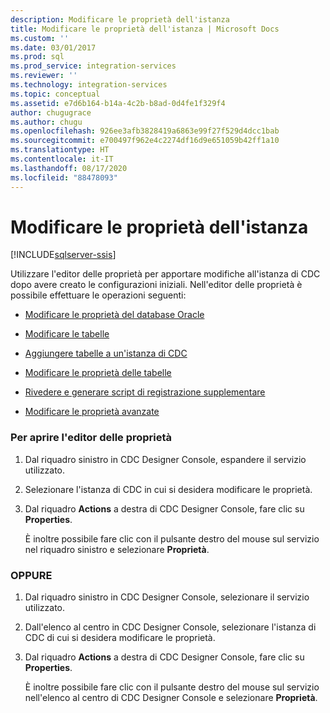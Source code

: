 ```yaml
---
description: Modificare le proprietà dell'istanza
title: Modificare le proprietà dell'istanza | Microsoft Docs
ms.custom: ''
ms.date: 03/01/2017
ms.prod: sql
ms.prod_service: integration-services
ms.reviewer: ''
ms.technology: integration-services
ms.topic: conceptual
ms.assetid: e7d6b164-b14a-4c2b-b8ad-0d4fe1f329f4
author: chugugrace
ms.author: chugu
ms.openlocfilehash: 926ee3afb3828419a6863e99f27f529d4dcc1bab
ms.sourcegitcommit: e700497f962e4c2274df16d9e651059b42ff1a10
ms.translationtype: HT
ms.contentlocale: it-IT
ms.lasthandoff: 08/17/2020
ms.locfileid: "88478093"
---
```

# <a name="edit-instance-properties"></a>Modificare le proprietà dell'istanza

[!INCLUDE[sqlserver-ssis](../../includes/applies-to-version/sqlserver-ssis.md)]


  Utilizzare l'editor delle proprietà per apportare modifiche all'istanza di CDC dopo avere creato le configurazioni iniziali. Nell'editor delle proprietà è possibile effettuare le operazioni seguenti:  
  
-   [Modificare le proprietà del database Oracle](../../integration-services/change-data-capture/edit-the-oracle-database-properties.md)  
  
-   [Modificare le tabelle](../../integration-services/change-data-capture/edit-tables.md)  
  
-   [Aggiungere tabelle a un'istanza di CDC](../../integration-services/change-data-capture/add-tables-to-a-cdc-instance.md)  
  
-   [Modificare le proprietà delle tabelle](../../integration-services/change-data-capture/edit-the-table-properties.md)  
  
-   [Rivedere e generare script di registrazione supplementare](../../integration-services/change-data-capture/review-and-generate-supplemental-logging-scripts.md)  
  
-   [Modificare le proprietà avanzate](../../integration-services/change-data-capture/edit-the-advanced-properties.md)  
  
### <a name="to-open-the-properties-editor"></a>Per aprire l'editor delle proprietà  
  
1.  Dal riquadro sinistro in CDC Designer Console, espandere il servizio utilizzato.  
  
2.  Selezionare l'istanza di CDC in cui si desidera modificare le proprietà.  
  
3.  Dal riquadro **Actions** a destra di CDC Designer Console, fare clic su **Properties**.  
  
     È inoltre possibile fare clic con il pulsante destro del mouse sul servizio nel riquadro sinistro e selezionare **Proprietà**.  
  
### <a name="or"></a>OPPURE  
  
1.  Dal riquadro sinistro in CDC Designer Console, selezionare il servizio utilizzato.  
  
2.  Dall'elenco al centro in CDC Designer Console, selezionare l'istanza di CDC di cui si desidera modificare le proprietà.  
  
3.  Dal riquadro **Actions** a destra di CDC Designer Console, fare clic su **Properties**.  
  
     È inoltre possibile fare clic con il pulsante destro del mouse sul servizio nell'elenco al centro di CDC Designer Console e selezionare **Proprietà**.  
  
  

